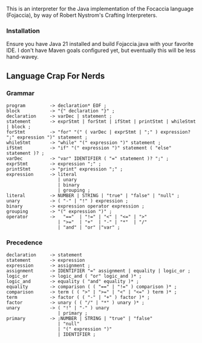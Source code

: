 This is an interpreter for the Java implementation of the Focaccia language (Fojaccia), by way of Robert Nystrom's Crafting Interpreters.

### Installation
Ensure you have Java 21 installed and build Fojaccia.java with your favorite IDE. I don't have Maven goals configured yet, but eventually this will be less hand-wavey. 


## Language Crap For Nerds

### Grammar
```
program         -> declaration* EOF ;
block           -> "{" declaration "}" ;
declaration     -> varDec | statement ;
statement       -> exprStmt | forStmt | ifStmt | printStmt | whileStmt | block ;
forStmt         -> "for" "(" ( varDec | exprStmt | ";" ) expression? ";" expression ")" statement ;
whileStmt       -> "while" "(" expression ")" statement ;
ifStmt          -> "if" "(" expression ")" statement ( "else" statement )? ;
varDec          -> "var" IDENTIFIER ( "=" statement )? ";" ;
exprStmt        -> expression ";" ;
printStmt       -> "print" expression ";" ;
expression      -> literal
                   | unary
                   | binary
                   | grouping ;
literal         -> NUMBER | STRING | "true" | "false" | "null" ;
unary           -> ( "-" | "!" ) expression ;
binary          -> expression operator expression ;
grouping        -> "(" expression ")" ;
operator        ->   "=="  | "!=" | "<" | "<=" | ">" 
                   | ">="  | "+"  | "-" | "*"  | "/"
                   | "and" | "or" |"var" ;
```
### Precedence
```
declaration     -> statement
statement       -> expression
expression      -> assignment ;
assignment      -> IDENTIFIER "=" assignment | equality | logic_or ;
logic_or        -> logic_and ( "or" logic_and )* ;
logic_and       -> equality ( "and" equality )* ;
equality        -> comparison ( ( "==" | "!=" ) comparison )* ;
comparison      -> term ( ( ">" | ">=" | "<" | "<=" ) term )* ;
term            -> factor ( ( "-" | "+" ) factor )* ;
factor          -> unary ( ( "/" | "*" ) unary )* ;
unary           -> ( "!" | "-" ) unary 
                   | primary ;
primary         -> ;NUMBER | STRING | "true" | "false" 
                   | "null"
                   | "(" expression ")" 
                   | IDENTIFIER ;
```